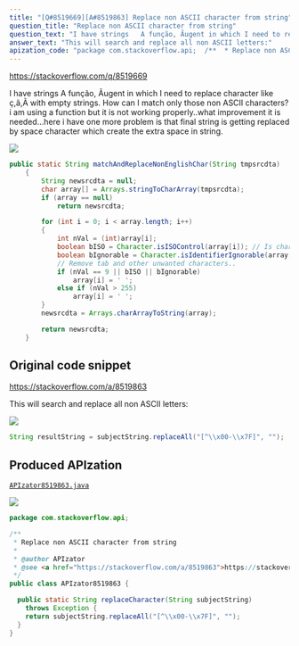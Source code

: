```yaml
---
title: "[Q#8519669][A#8519863] Replace non ASCII character from string"
question_title: "Replace non ASCII character from string"
question_text: "I have strings   A função, Ãugent in which I need to replace character like ç,ã,Ã with empty strings. How can I match only those non ASCII characters? i am using a function but it is not working properly..what improvement it is needed...here i have one more problem is that final string is getting replaced by space character which create the extra space in string."
answer_text: "This will search and replace all non ASCII letters:"
apization_code: "package com.stackoverflow.api;  /**  * Replace non ASCII character from string  *  * @author APIzator  * @see <a href=\"https://stackoverflow.com/a/8519863\">https://stackoverflow.com/a/8519863</a>  */ public class APIzator8519863 {    public static String replaceCharacter(String subjectString)     throws Exception {     return subjectString.replaceAll(\"[^\\\\x00-\\\\x7F]\", \"\");   } }"
---
```


https://stackoverflow.com/q/8519669

I have strings   A função, Ãugent in which I need to replace character like ç,ã,Ã with empty strings.
How can I match only those non ASCII characters?
i am using a function
but it is not working properly..what improvement it is needed...here i have one more problem is that final string is getting replaced by space character which create the extra space in string.


<div class="code-logo"><img src="/stackoverflow.png" /></div>

```java
public static String matchAndReplaceNonEnglishChar(String tmpsrcdta)
    {
        String newsrcdta = null;
        char array[] = Arrays.stringToCharArray(tmpsrcdta);
        if (array == null)
            return newsrcdta;

        for (int i = 0; i < array.length; i++)
        {           
            int nVal = (int)array[i];
            boolean bISO = Character.isISOControl(array[i]); // Is character ISO control
            boolean bIgnorable = Character.isIdentifierIgnorable(array[i]); // Is Ignorable identifier
            // Remove tab and other unwanted characters..
            if (nVal == 9 || bISO || bIgnorable)
                array[i] = ' ';
            else if (nVal > 255)
                array[i] = ' ';
        }
        newsrcdta = Arrays.charArrayToString(array);

        return newsrcdta;
    }
```


## Original code snippet

https://stackoverflow.com/a/8519863

This will search and replace all non ASCII letters:

<div class="code-logo"><img src="/stackoverflow.png" /></div>

```java
String resultString = subjectString.replaceAll("[^\\x00-\\x7F]", "");
```

## Produced APIzation

[`APIzator8519863.java`](https://github.com/pasqualesalza/apization/raw/main/data/search/APIzator8519863.java)

<div class="code-logo"><img src="/apizator.png" /></div>

```java
package com.stackoverflow.api;

/**
 * Replace non ASCII character from string
 *
 * @author APIzator
 * @see <a href="https://stackoverflow.com/a/8519863">https://stackoverflow.com/a/8519863</a>
 */
public class APIzator8519863 {

  public static String replaceCharacter(String subjectString)
    throws Exception {
    return subjectString.replaceAll("[^\\x00-\\x7F]", "");
  }
}

```